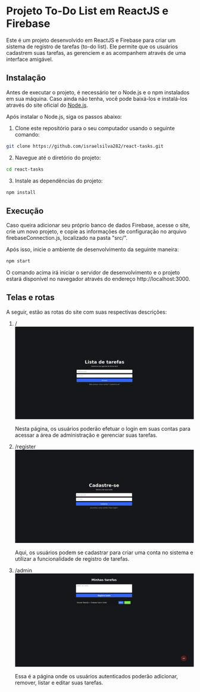 # Projeto To-Do List em ReactJS e Firebase

Este é um projeto desenvolvido em ReactJS e Firebase para criar um sistema de registro de tarefas (to-do list). Ele permite que os usuários cadastrem suas tarefas, as gerenciem e as acompanhem através de uma interface amigável.

## Instalação

Antes de executar o projeto, é necessário ter o Node.js e o npm instalados em sua máquina. Caso ainda não tenha, você pode baixá-los e instalá-los através do site oficial do [Node.js](https://nodejs.org/).

Após instalar o Node.js, siga os passos abaixo:

1. Clone este repositório para o seu computador usando o seguinte comando:

```bash
git clone https://github.com/israelsilva282/react-tasks.git
```

2. Navegue até o diretório do projeto:

```bash
cd react-tasks
```

3. Instale as dependências do projeto:

```bash
npm install
```

## Execução

Caso queira adicionar seu próprio banco de dados Firebase, acesse o site, crie um novo projeto, e copie as informações de configuração no arquivo firebaseConnection.js, localizado na pasta "src/".

Após isso, inicie o ambiente de desenvolvimento da seguinte maneira:

```bash
npm start
```

O comando acima irá iniciar o servidor de desenvolvimento e o projeto estará disponível no navegador através do endereço http://localhost:3000.

## Telas e rotas

A seguir, estão as rotas do site com suas respectivas descrições:

1. /
   ![Página de login](./src/images/tela_inicial.png)

   Nesta página, os usuários poderão efetuar o login em suas contas para acessar a área de administração e gerenciar suas tarefas.

2. /register
   ![Tela de cadastro](./src/images/tela_register.png)

   Aqui, os usuários podem se cadastrar para criar uma conta no sistema e utilizar a funcionalidade de registro de tarefas.

3. /admin
   ![Alt text](./src/images/tela_admin.png)

   Essa é a página onde os usuários autenticados poderão adicionar, remover, listar e editar suas tarefas.
